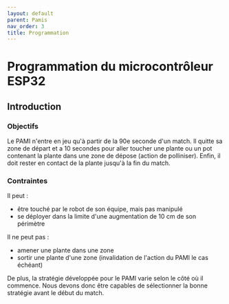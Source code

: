 ```yaml
---
layout: default
parent: Pamis
nav_order: 3
title: Programmation
---
```


# Programmation du microcontrôleur ESP32

## Introduction

### Objectifs

Le PAMI n'entre en jeu qu'à partir de la 90e seconde d'un match. Il quitte sa zone de départ et a 10 secondes pour aller toucher une plante ou un pot contenant la plante dans une zone de dépose (action de polliniser). Enfin, il doit rester en contact de la plante jusqu'à la fin du match.

### Contraintes

Il peut :
- être touché par le robot de son équipe, mais pas manipulé
- se déployer dans la limite d'une augmentation de 10 cm de son périmètre

Il ne peut pas :
- amener une plante dans une zone
- sortir une plante d'une zone (invalidation de l'action du PAMI le cas échéant)

De plus, la stratégie développée pour le PAMI varie selon le côté où il commence. Nous devons donc être capables de sélectionner la bonne stratégie avant le début du match.
